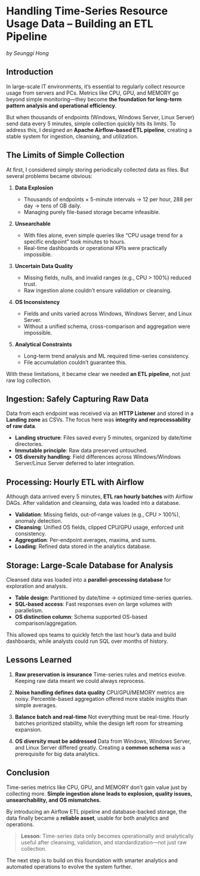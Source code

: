 # Handling Time-Series Resource Usage Data – Building an ETL Pipeline

_by Seunggi Hong_

## Introduction

In large-scale IT environments, it’s essential to regularly collect resource usage from servers and PCs.
Metrics like CPU, GPU, and MEMORY go beyond simple monitoring—they become **the foundation for long-term pattern analysis and operational efficiency**.

But when thousands of endpoints (Windows, Windows Server, Linux Server) send data every 5 minutes, simple collection quickly hits its limits.
To address this, I designed an **Apache Airflow–based ETL pipeline**, creating a stable system for ingestion, cleansing, and utilization.

## The Limits of Simple Collection

At first, I considered simply storing periodically collected data as files. But several problems became obvious:

1. **Data Explosion**

   - Thousands of endpoints × 5-minute intervals → 12 per hour, 288 per day → tens of GB daily.
   - Managing purely file-based storage became infeasible.

2. **Unsearchable**

   - With files alone, even simple queries like “CPU usage trend for a specific endpoint” took minutes to hours.
   - Real-time dashboards or operational KPIs were practically impossible.

3. **Uncertain Data Quality**

   - Missing fields, nulls, and invalid ranges (e.g., CPU > 100%) reduced trust.
   - Raw ingestion alone couldn’t ensure validation or cleansing.

4. **OS Inconsistency**

   - Fields and units varied across Windows, Windows Server, and Linux Server.
   - Without a unified schema, cross-comparison and aggregation were impossible.

5. **Analytical Constraints**

   - Long-term trend analysis and ML required time-series consistency.
   - File accumulation couldn’t guarantee this.

With these limitations, it became clear we needed **an ETL pipeline**, not just raw log collection.

## Ingestion: Safely Capturing Raw Data

Data from each endpoint was received via an **HTTP Listener** and stored in a **Landing zone** as CSVs.
The focus here was **integrity and reprocessability of raw data**.

- **Landing structure**: Files saved every 5 minutes, organized by date/time directories.
- **Immutable principle**: Raw data preserved untouched.
- **OS diversity handling**: Field differences across Windows/Windows Server/Linux Server deferred to later integration.

## Processing: Hourly ETL with Airflow

Although data arrived every 5 minutes, **ETL ran hourly batches** with Airflow DAGs. After validation and cleansing, data was loaded into a database.

- **Validation**: Missing fields, out-of-range values (e.g., CPU > 100%), anomaly detection.
- **Cleansing**: Unified OS fields, clipped CPU/GPU usage, enforced unit consistency.
- **Aggregation**: Per-endpoint averages, maxima, and sums.
- **Loading**: Refined data stored in the analytics database.

## Storage: Large-Scale Database for Analysis

Cleansed data was loaded into a **parallel-processing database** for exploration and analysis.

- **Table design**: Partitioned by date/time → optimized time-series queries.
- **SQL-based access**: Fast responses even on large volumes with parallelism.
- **OS distinction column**: Schema supported OS-based comparison/aggregation.

This allowed ops teams to quickly fetch the last hour’s data and build dashboards, while analysts could run SQL over months of history.

## Lessons Learned

1. **Raw preservation is insurance**
   Time-series rules and metrics evolve. Keeping raw data meant we could always reprocess.

2. **Noise handling defines data quality**
   CPU/GPU/MEMORY metrics are noisy. Percentile-based aggregation offered more stable insights than simple averages.

3. **Balance batch and real-time**
   Not everything must be real-time. Hourly batches prioritized stability, while the design left room for streaming expansion.

4. **OS diversity must be addressed**
   Data from Windows, Windows Server, and Linux Server differed greatly. Creating a **common schema** was a prerequisite for big data analytics.

## Conclusion

Time-series metrics like CPU, GPU, and MEMORY don’t gain value just by collecting more.
**Simple ingestion alone leads to explosion, quality issues, unsearchability, and OS mismatches.**

By introducing an Airflow ETL pipeline and database-backed storage, the data finally became a **reliable asset**, usable for both analytics and operations.

> **Lesson**: Time-series data only becomes operationally and analytically useful after cleansing, validation, and standardization—not just raw collection.

The next step is to build on this foundation with smarter analytics and automated operations to evolve the system further.

